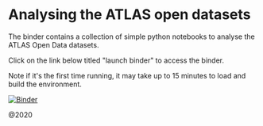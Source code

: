 # Analysing the ATLAS open datasets
The binder contains a collection of simple python notebooks to analyse the ATLAS Open Data datasets.

Click on the link below titled "launch binder" to access the binder.

Note if it's the first time running, it may take up to 15 minutes to load and build the environment. 

[![Binder](https://mybinder.org/badge_logo.svg)](https://mybinder.org/v2/gh/amcdouga/notebooks-collection-opendata/master)

@2020
